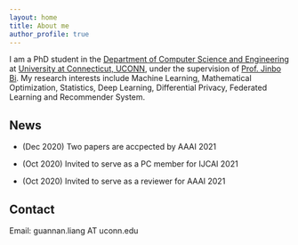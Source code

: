 ```yaml
---
layout: home
title: About me
author_profile: true
---
```


I am a PhD student in the [Department of Computer Science and Engineering](https://www.cse.uconn.edu/) at [University at Connecticut, UCONN](https://uconn.edu/), under the supervision of [Prof. Jinbo Bi](https://jinbo-bi.uconn.edu/). My research interests include Machine Learning, Mathematical Optimization, Statistics, Deep Learning, Differential Privacy, Federated Learning and Recommender System. 

## News
* (Dec 2020) Two papers are accpected by AAAI 2021

* (Oct 2020) Invited to serve as a PC member for IJCAI 2021

* (Oct 2020) Invited to serve as a reviewer for AAAI 2021

## Contact
Email: guannan.liang AT uconn.edu


